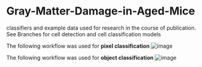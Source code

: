 # Gray-Matter-Damage-in-Aged-Mice
classifiers and example data used for research in the course of publication.
See Branches for cell detection and cell classification models

The following workflow was used for **pixel classification**
![image](https://user-images.githubusercontent.com/62424344/151233356-ea89d685-cc26-454f-93f6-2f682b2029ab.png)

The following workflow was used for **object classification**
![image](https://user-images.githubusercontent.com/62424344/151233556-f36cfa13-d337-4af9-879d-61adfd24f517.png)
